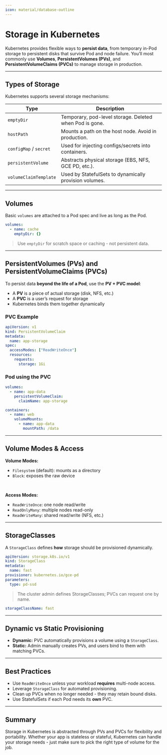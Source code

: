 ```yaml
---
icon: material/database-outline
---
```


<h1>Storage in Kubernetes</h1>

Kubernetes provides flexible ways to <strong>persist data</strong>, from temporary in-Pod storage to persistent disks that survive Pod and node failure. You’ll most commonly use <strong>Volumes</strong>, <strong>PersistentVolumes (PVs)</strong>, and <strong>PersistentVolumeClaims (PVCs)</strong> to manage storage in production.

---

<h2>Types of Storage</h2>

Kubernetes supports several storage mechanisms:

| Type                  | Description                                               |
|-----------------------|-----------------------------------------------------------|
| <code>emptyDir</code>            | Temporary, pod-level storage. Deleted when Pod is gone.   |
| <code>hostPath</code>            | Mounts a path on the host node. Avoid in production.      |
| <code>configMap</code> / <code>secret</code>| Used for injecting configs/secrets into containers.       |
| <code>persistentVolume</code>    | Abstracts physical storage (EBS, NFS, GCE PD, etc.).      |
| <code>volumeClaimTemplate</code> | Used by StatefulSets to dynamically provision volumes.    |

---

<h2>Volumes</h2>

Basic <code>volumes</code> are attached to a Pod spec and live as long as the Pod.

```yaml
volumes:
  - name: cache
    emptyDir: {}
```

> Use <code>emptyDir</code> for scratch space or caching - not persistent data.

---

<h2>PersistentVolumes (PVs) and PersistentVolumeClaims (PVCs)</h2>

To persist data <strong>beyond the life of a Pod</strong>, use the <strong>PV + PVC model</strong>:

- A <strong>PV</strong> is a piece of actual storage (disk, NFS, etc.)
- A <strong>PVC</strong> is a user’s request for storage
- Kubernetes binds them together dynamically

<h3>PVC Example</h3>

```yaml
apiVersion: v1
kind: PersistentVolumeClaim
metadata:
  name: app-storage
spec:
  accessModes: ["ReadWriteOnce"]
  resources:
    requests:
      storage: 1Gi
```

<h3>Pod using the PVC</h3>

```yaml
volumes:
  - name: app-data
    persistentVolumeClaim:
      claimName: app-storage

containers:
  - name: web
    volumeMounts:
      - name: app-data
        mountPath: /data
```

---

## Volume Modes & Access

**Volume Modes:**

  - `Filesystem` (default): mounts as a directory
  - `Block`: exposes the raw device

<br>

**Access Modes:**

  - `ReadWriteOnce`: one node read/write
  - `ReadOnlyMany`: multiple nodes read-only
  - `ReadWriteMany`: shared read/write (NFS, etc.)

---

## StorageClasses

A `StorageClass` defines **how** storage should be provisioned dynamically.

```yaml
apiVersion: storage.k8s.io/v1
kind: StorageClass
metadata:
  name: fast
provisioner: kubernetes.io/gce-pd
parameters:
  type: pd-ssd
```

> The cluster admin defines StorageClasses; PVCs can request one by name.

```yaml
storageClassName: fast
```

---

## Dynamic vs Static Provisioning

- **Dynamic:** PVC automatically provisions a volume using a `StorageClass`.
- **Static:** Admin manually creates PVs, and users bind to them with matching PVCs.

---

## Best Practices

- Use `ReadWriteOnce` unless your workload **requires** multi-node access.
- Leverage `StorageClass` for automated provisioning.
- Clean up PVCs when no longer needed - they may retain bound disks.
- Use StatefulSets if each Pod needs its **own** PVC.

---

## Summary

Storage in Kubernetes is abstracted through PVs and PVCs for flexibility and portability. Whether your app is stateless or stateful, Kubernetes can handle your storage needs - just make sure to pick the right type of volume for the job.